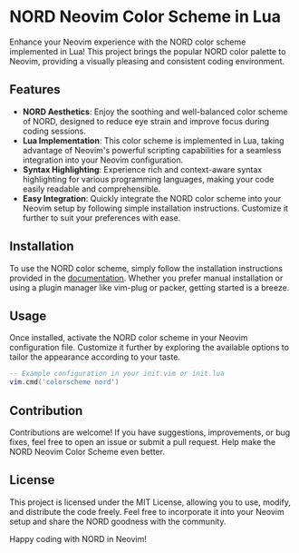 # NORD Neovim Color Scheme in Lua

Enhance your Neovim experience with the NORD color scheme implemented in Lua! This project brings the popular NORD color palette to Neovim, providing a visually pleasing and consistent coding environment.

## Features

- **NORD Aesthetics**: Enjoy the soothing and well-balanced color scheme of NORD, designed to reduce eye strain and improve focus during coding sessions.
- **Lua Implementation**: This color scheme is implemented in Lua, taking advantage of Neovim's powerful scripting capabilities for a seamless integration into your Neovim configuration.
- **Syntax Highlighting**: Experience rich and context-aware syntax highlighting for various programming languages, making your code easily readable and comprehensible.
- **Easy Integration**: Quickly integrate the NORD color scheme into your Neovim setup by following simple installation instructions. Customize it further to suit your preferences with ease.

## Installation

To use the NORD color scheme, simply follow the installation instructions provided in the [documentation](https://chat.openai.com/c/47942856-8711-4da5-9000-9c8a4e186077#). Whether you prefer manual installation or using a plugin manager like vim-plug or packer, getting started is a breeze.

## Usage

Once installed, activate the NORD color scheme in your Neovim configuration file. Customize it further by exploring the available options to tailor the appearance according to your taste.

```lua
-- Example configuration in your init.vim or init.lua
vim.cmd('colorscheme nord')
```

## Contribution

Contributions are welcome! If you have suggestions, improvements, or bug fixes, feel free to open an issue or submit a pull request. Help make the NORD Neovim Color Scheme even better.

## License

This project is licensed under the MIT License, allowing you to use, modify, and distribute the code freely. Feel free to incorporate it into your Neovim setup and share the NORD goodness with the community.

Happy coding with NORD in Neovim!
